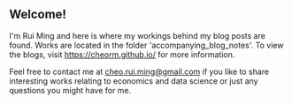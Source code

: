 ## Welcome!

I'm Rui Ming and here is where my workings behind my blog posts are found. Works are located in the folder 'accompanying_blog_notes'. To view the blogs, visit https://cheorm.github.io/ for more information.

Feel free to contact me at cheo.rui.ming@gmail.com if you like to share interesting works relating to economics and data science or just any questions you might have for me.
